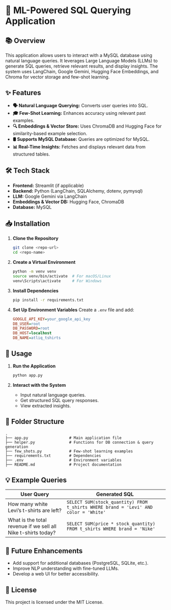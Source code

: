 # 🚀 ML-Powered SQL Querying Application

## 📚 Overview

This application allows users to interact with a MySQL database using natural language queries. It leverages Large Language Models (LLMs) to generate SQL queries, retrieve relevant results, and display insights. The system uses LangChain, Google Gemini, Hugging Face Embeddings, and Chroma for vector storage and few-shot learning.

## ✨ Features

- **🗣️ Natural Language Querying:** Converts user queries into SQL.
- **🎓 Few-Shot Learning:** Enhances accuracy using relevant past examples.
- **🔍 Embeddings & Vector Store:** Uses ChromaDB and Hugging Face for similarity-based example selection.
- **🛢️ Supports MySQL Database:** Queries are optimized for MySQL.
- **📊 Real-Time Insights:** Fetches and displays relevant data from structured tables.

## 🛠️ Tech Stack

- **Frontend:** Streamlit (if applicable)
- **Backend:** Python (LangChain, SQLAlchemy, dotenv, pymysql)
- **LLM:** Google Gemini via LangChain
- **Embeddings & Vector DB:** Hugging Face, ChromaDB
- **Database:** MySQL

## 📥 Installation

1. **Clone the Repository**

    ```bash
    git clone <repo-url>
    cd <repo-name>
    ```

2. **Create a Virtual Environment**

    ```bash
    python -m venv venv
    source venv/bin/activate  # For macOS/Linux
    venv\Scripts\activate     # For Windows
    ```

3. **Install Dependencies**

    ```bash
    pip install -r requirements.txt
    ```

4. **Set Up Environment Variables** Create a `.env` file and add:

    ```ini
    GOOGLE_API_KEY=your_google_api_key
    DB_USER=root
    DB_PASSWORD=root
    DB_HOST=localhost
    DB_NAME=atliq_tshirts
    ```

## 🚀 Usage

1. **Run the Application**

    ```bash
    python app.py
    ```

2. **Interact with the System**

    - Input natural language queries.
    - Get structured SQL query responses.
    - View extracted insights.

## 📂 Folder Structure

```
.
├── app.py                  # Main application file
├── helper.py               # Functions for DB connection & query generation
├── few_shots.py            # Few-shot learning examples
├── requirements.txt        # Dependencies
├── .env                    # Environment variables
├── README.md               # Project documentation
```

## 💡 Example Queries

| User Query                                                    | Generated SQL                                                                       |
| ------------------------------------------------------------- | ----------------------------------------------------------------------------------- |
| How many white Levi’s t-shirts are left?                      | `SELECT SUM(stock_quantity) FROM t_shirts WHERE brand = 'Levi' AND color = 'White'` |
| What is the total revenue if we sell all Nike t-shirts today? | `SELECT SUM(price * stock_quantity) FROM t_shirts WHERE brand = 'Nike'`             |

## 🚀 Future Enhancements

- Add support for additional databases (PostgreSQL, SQLite, etc.).
- Improve NLP understanding with fine-tuned LLMs.
- Develop a web UI for better accessibility.

## 📄 License

This project is licensed under the MIT License.
